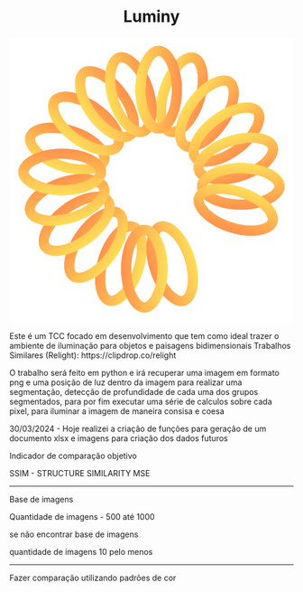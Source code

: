 <h1 align="center">Luminy</h1>
<p align="center" width="100px" ><img  src="Icon.svg"/></p>

<p>Este é um TCC focado em desenvolvimento que tem como ideal trazer o ambiente de iluminação para objetos e paisagens bidimensionais
Trabalhos Similares (Relight): https://clipdrop.co/relight</p>

 <p> O trabalho será feito em python e irá recuperar uma imagem em formato png e uma posição de luz dentro da imagem para realizar uma segmentação, detecção de profundidade de cada uma dos grupos segmentados, para por fim executar uma série de calculos sobre cada pixel, para iluminar a imagem de maneira consisa e coesa</p>

<p>30/03/2024 - Hoje realizei a criação de funções para geração de um documento xlsx e imagens para criação dos dados futuros</p>


Indicador de comparação objetivo

SSIM -  STRUCTURE SIMILARITY 
MSE 

--------------------------------

Base de imagens

Quantidade de imagens - 500 até 1000

se não encontrar base de imagens

quantidade de imagens 10 pelo menos

--------------------------------

Fazer comparação utilizando padrões de cor

